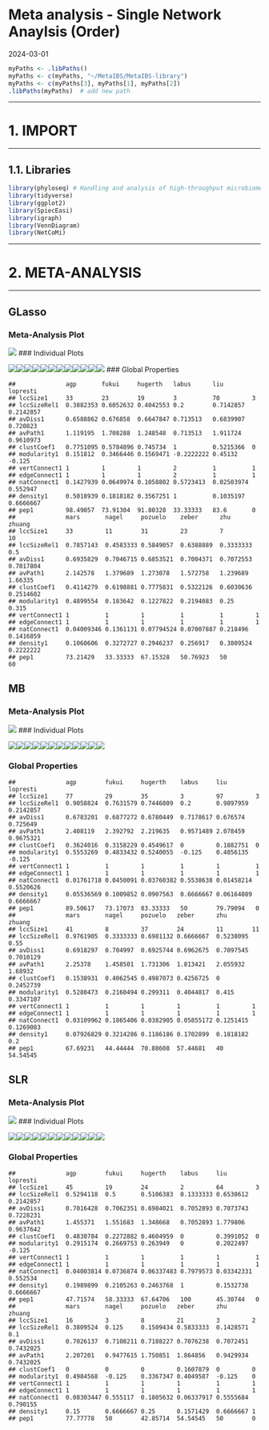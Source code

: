 Meta analysis - Single Network Anaylsis (Order)
================
2024-03-01

``` r
myPaths <- .libPaths()
myPaths <- c(myPaths, "~/MetaIBS/MetaIBS-library")
myPaths <- c(myPaths[3], myPaths[1], myPaths[2])
.libPaths(myPaths)  # add new path
```

------------------------------------------------------------------------

# 1. IMPORT

------------------------------------------------------------------------

## 1.1. Libraries

``` r
library(phyloseq) # Handling and analysis of high-throughput microbiome census data.
library(tidyverse)
library(ggplot2)
library(SpiecEasi)
library(igraph)
library(VennDiagram)
library(NetCoMi)
```

------------------------------------------------------------------------

# 2. META-ANALYSIS

------------------------------------------------------------------------

## GLasso

### Meta-Analysis Plot

![](../../../outputs/single-network-analysis/Individual/plots/Order/meta-analysis-glasso-1.png)<!-- -->
\### Individual Plots

![](../../../outputs/single-network-analysis/Individual/plots/Order/single-network-glasso-1.png)<!-- -->![](../../../outputs/single-network-analysis/Individual/plots/Order/single-network-glasso-2.png)<!-- -->![](../../../outputs/single-network-analysis/Individual/plots/Order/single-network-glasso-3.png)<!-- -->![](../../../outputs/single-network-analysis/Individual/plots/Order/single-network-glasso-4.png)<!-- -->![](../../../outputs/single-network-analysis/Individual/plots/Order/single-network-glasso-5.png)<!-- -->![](../../../outputs/single-network-analysis/Individual/plots/Order/single-network-glasso-6.png)<!-- -->![](../../../outputs/single-network-analysis/Individual/plots/Order/single-network-glasso-7.png)<!-- -->![](../../../outputs/single-network-analysis/Individual/plots/Order/single-network-glasso-8.png)<!-- -->![](../../../outputs/single-network-analysis/Individual/plots/Order/single-network-glasso-9.png)<!-- -->![](../../../outputs/single-network-analysis/Individual/plots/Order/single-network-glasso-10.png)<!-- -->![](../../../outputs/single-network-analysis/Individual/plots/Order/single-network-glasso-11.png)<!-- -->![](../../../outputs/single-network-analysis/Individual/plots/Order/single-network-glasso-12.png)<!-- -->
\### Global Properties

    ##              agp       fukui     hugerth   labus      liu        lopresti 
    ## lccSize1     33        23        19        3          70         3        
    ## lccSizeRel1  0.3882353 0.6052632 0.4042553 0.2        0.7142857  0.2142857
    ## avDiss1      0.6588862 0.676858  0.6647847 0.713513   0.6839907  0.720823 
    ## avPath1      1.119195  1.708288  1.248548  0.713513   1.911724   0.9610973
    ## clustCoef1   0.7751095 0.5784896 0.745734  1          0.5215366  0        
    ## modularity1  0.151812  0.3466446 0.1569471 -0.2222222 0.45132    -0.125   
    ## vertConnect1 1         1         1         2          1          1        
    ## edgeConnect1 1         1         1         2          1          1        
    ## natConnect1  0.1427939 0.0649974 0.1058802 0.5723413  0.02503974 0.552947 
    ## density1     0.5018939 0.1818182 0.3567251 1          0.1035197  0.6666667
    ## pep1         98.49057  73.91304  91.80328  33.33333   83.6       0        
    ##              mars       nagel     pozuelo    zeber      zhu       zhuang   
    ## lccSize1     33         11        31         23         7         10       
    ## lccSizeRel1  0.7857143  0.4583333 0.5849057  0.6388889  0.3333333 0.5      
    ## avDiss1      0.6935829  0.7046715 0.6853521  0.7004371  0.7072553 0.7017804
    ## avPath1      2.142578   1.379689  1.273078   1.572758   1.239689  1.66335  
    ## clustCoef1   0.4114279  0.6198881 0.7775831  0.5322126  0.6030636 0.2514602
    ## modularity1  0.4899554  0.183642  0.1227822  0.2194083  0.25      0.315    
    ## vertConnect1 1          1         1          1          1         1        
    ## edgeConnect1 1          1         1          1          1         1        
    ## natConnect1  0.04009346 0.1361131 0.07794524 0.07007887 0.218496  0.1416859
    ## density1     0.1060606  0.3272727 0.2946237  0.256917   0.3809524 0.2222222
    ## pep1         73.21429   33.33333  67.15328   50.76923   50        60

## MB

### Meta-Analysis Plot

![](../../../outputs/single-network-analysis/Individual/plots/Order/meta-analysis-mb-1.png)<!-- -->
\### Individual Plots

![](../../../outputs/single-network-analysis/Individual/plots/Order/single-network-mb-1.png)<!-- -->![](../../../outputs/single-network-analysis/Individual/plots/Order/single-network-mb-2.png)<!-- -->![](../../../outputs/single-network-analysis/Individual/plots/Order/single-network-mb-3.png)<!-- -->![](../../../outputs/single-network-analysis/Individual/plots/Order/single-network-mb-4.png)<!-- -->![](../../../outputs/single-network-analysis/Individual/plots/Order/single-network-mb-5.png)<!-- -->![](../../../outputs/single-network-analysis/Individual/plots/Order/single-network-mb-6.png)<!-- -->![](../../../outputs/single-network-analysis/Individual/plots/Order/single-network-mb-7.png)<!-- -->![](../../../outputs/single-network-analysis/Individual/plots/Order/single-network-mb-8.png)<!-- -->![](../../../outputs/single-network-analysis/Individual/plots/Order/single-network-mb-9.png)<!-- -->![](../../../outputs/single-network-analysis/Individual/plots/Order/single-network-mb-10.png)<!-- -->![](../../../outputs/single-network-analysis/Individual/plots/Order/single-network-mb-11.png)<!-- -->![](../../../outputs/single-network-analysis/Individual/plots/Order/single-network-mb-12.png)<!-- -->

### Global Properties

    ##              agp        fukui     hugerth    labus     liu        lopresti 
    ## lccSize1     77         29        35         3         97         3        
    ## lccSizeRel1  0.9058824  0.7631579 0.7446809  0.2       0.9897959  0.2142857
    ## avDiss1      0.6783201  0.6877272 0.6780449  0.7178617 0.676574   0.725649 
    ## avPath1      2.408119   2.392792  2.219635   0.9571489 2.078459   0.9675321
    ## clustCoef1   0.3624016  0.3158229 0.4549617  0         0.1882751  0        
    ## modularity1  0.5553269  0.4833432 0.5240055  -0.125    0.4856135  -0.125   
    ## vertConnect1 1          1         1          1         1          1        
    ## edgeConnect1 1          1         1          1         1          1        
    ## natConnect1  0.01761718 0.0450091 0.03760382 0.5538638 0.01458214 0.5520626
    ## density1     0.05536569 0.1009852 0.0907563  0.6666667 0.06164089 0.6666667
    ## pep1         89.50617   73.17073  83.33333   50        79.79094   0        
    ##              mars       nagel     pozuelo   zeber      zhu       zhuang   
    ## lccSize1     41         8         37        24         11        11       
    ## lccSizeRel1  0.9761905  0.3333333 0.6981132 0.6666667  0.5238095 0.55     
    ## avDiss1      0.6918297  0.704997  0.6925744 0.6962675  0.7097545 0.7010129
    ## avPath1      2.25378    1.458501  1.731306  1.813421   2.055932  1.68932  
    ## clustCoef1   0.1538931  0.4062545 0.4987073 0.4256725  0         0.2452739
    ## modularity1  0.5280473  0.2160494 0.299311  0.4044817  0.415     0.3347107
    ## vertConnect1 1          1         1         1          1         1        
    ## edgeConnect1 1          1         1         1          1         1        
    ## natConnect1  0.03109962 0.1865406 0.0382905 0.05855172 0.1251415 0.1269083
    ## density1     0.07926829 0.3214286 0.1186186 0.1702899  0.1818182 0.2      
    ## pep1         67.69231   44.44444  70.88608  57.44681   40        54.54545

## SLR

### Meta-Analysis Plot

![](../../../outputs/single-network-analysis/Individual/plots/Order/meta-analysis-slr-1.png)<!-- -->
\### Individual Plots

![](../../../outputs/single-network-analysis/Individual/plots/Order/single-network-slr-1.png)<!-- -->![](../../../outputs/single-network-analysis/Individual/plots/Order/single-network-slr-2.png)<!-- -->![](../../../outputs/single-network-analysis/Individual/plots/Order/single-network-slr-3.png)<!-- -->![](../../../outputs/single-network-analysis/Individual/plots/Order/single-network-slr-4.png)<!-- -->![](../../../outputs/single-network-analysis/Individual/plots/Order/single-network-slr-5.png)<!-- -->![](../../../outputs/single-network-analysis/Individual/plots/Order/single-network-slr-6.png)<!-- -->![](../../../outputs/single-network-analysis/Individual/plots/Order/single-network-slr-7.png)<!-- -->![](../../../outputs/single-network-analysis/Individual/plots/Order/single-network-slr-8.png)<!-- -->![](../../../outputs/single-network-analysis/Individual/plots/Order/single-network-slr-9.png)<!-- -->![](../../../outputs/single-network-analysis/Individual/plots/Order/single-network-slr-10.png)<!-- -->![](../../../outputs/single-network-analysis/Individual/plots/Order/single-network-slr-11.png)<!-- -->![](../../../outputs/single-network-analysis/Individual/plots/Order/single-network-slr-12.png)<!-- -->

### Global Properties

    ##              agp        fukui     hugerth    labus     liu        lopresti 
    ## lccSize1     45         19        24         2         64         3        
    ## lccSizeRel1  0.5294118  0.5       0.5106383  0.1333333 0.6530612  0.2142857
    ## avDiss1      0.7016428  0.7062351 0.6984021  0.7052893 0.7073743  0.7228231
    ## avPath1      1.455371   1.551683  1.348668   0.7052893 1.779806   0.9637642
    ## clustCoef1   0.4830784  0.2272882 0.4604959  0         0.3991052  0        
    ## modularity1  0.2915174  0.2669753 0.263949   0         0.2022497  -0.125   
    ## vertConnect1 1          1         1          1         1          1        
    ## edgeConnect1 1          1         1          1         1          1        
    ## natConnect1  0.04003814 0.0736874 0.06337483 0.7979573 0.03342331 0.552534 
    ## density1     0.1989899  0.2105263 0.2463768  1         0.1532738  0.6666667
    ## pep1         47.71574   58.33333  67.64706   100       45.30744   0        
    ##              mars       nagel     pozuelo   zeber      zhu       zhuang   
    ## lccSize1     16         3         8         21         3         2        
    ## lccSizeRel1  0.3809524  0.125     0.1509434 0.5833333  0.1428571 0.1      
    ## avDiss1      0.7026137  0.7108211 0.7188227 0.7076238  0.7072451 0.7432025
    ## avPath1      2.207201   0.9477615 1.750851  1.864856   0.9429934 0.7432025
    ## clustCoef1   0          0         0         0.1607879  0         0        
    ## modularity1  0.4984568  -0.125    0.3367347 0.4049587  -0.125    0        
    ## vertConnect1 1          1         1         1          1         1        
    ## edgeConnect1 1          1         1         1          1         1        
    ## natConnect1  0.08303447 0.555117  0.1805632 0.06337917 0.5555684 0.790155 
    ## density1     0.15       0.6666667 0.25      0.1571429  0.6666667 1        
    ## pep1         77.77778   50        42.85714  54.54545   50        0
